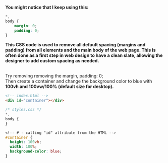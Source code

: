 <b>You might notice that I keep using this:</b>
``` css
*,
body {
    margin: 0;
    padding: 0;
}
```
<b>This CSS code is used to remove all default spacing (margins and padding) from all elements and the main body of the web page. This is often done as a first step in web design to have a clean slate, allowing the designer to add custom spacing as needed.</b>
<br><br>

Try removing removing the margin, padding: 0;
<br>Then create a container and change the background color to blue with <b>100vh and 100vw/100% (default size for desktop).</b>
``` html
<!-- index.html -->
<div id="container"></div>
```
``` css
/* styles.css */
*,
body {
}

<!-- # - calling "id" attribute from the HTML -->
#container {
  height: 100vh;
  width: 100%;
  background-color: blue;
}
```
<br>

